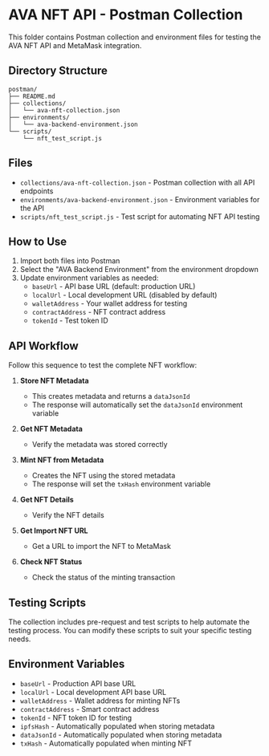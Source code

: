 # AVA NFT API - Postman Collection

This folder contains Postman collection and environment files for testing the AVA NFT API and MetaMask integration.

## Directory Structure

```
postman/
├── README.md
├── collections/
│   └── ava-nft-collection.json
├── environments/
│   └── ava-backend-environment.json
└── scripts/
    └── nft_test_script.js
```

## Files

- `collections/ava-nft-collection.json` - Postman collection with all API endpoints
- `environments/ava-backend-environment.json` - Environment variables for the API
- `scripts/nft_test_script.js` - Test script for automating NFT API testing

## How to Use

1. Import both files into Postman
2. Select the "AVA Backend Environment" from the environment dropdown
3. Update environment variables as needed:
   - `baseUrl` - API base URL (default: production URL)
   - `localUrl` - Local development URL (disabled by default)
   - `walletAddress` - Your wallet address for testing
   - `contractAddress` - NFT contract address
   - `tokenId` - Test token ID

## API Workflow

Follow this sequence to test the complete NFT workflow:

1. **Store NFT Metadata**
   - This creates metadata and returns a `dataJsonId`
   - The response will automatically set the `dataJsonId` environment variable

2. **Get NFT Metadata**
   - Verify the metadata was stored correctly

3. **Mint NFT from Metadata**
   - Creates the NFT using the stored metadata
   - The response will set the `txHash` environment variable

4. **Get NFT Details**
   - Verify the NFT details

5. **Get Import NFT URL**
   - Get a URL to import the NFT to MetaMask

6. **Check NFT Status**
   - Check the status of the minting transaction

## Testing Scripts

The collection includes pre-request and test scripts to help automate the testing process.
You can modify these scripts to suit your specific testing needs.

## Environment Variables

- `baseUrl` - Production API base URL
- `localUrl` - Local development API base URL
- `walletAddress` - Wallet address for minting NFTs
- `contractAddress` - Smart contract address
- `tokenId` - NFT token ID for testing
- `ipfsHash` - Automatically populated when storing metadata
- `dataJsonId` - Automatically populated when storing metadata
- `txHash` - Automatically populated when minting NFT
